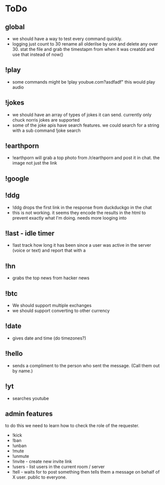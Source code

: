 # ToDo

## global

- we should have a way to test every command quickly.
- logging just count to 30 rename all olderilse by one and delete any over 30.  stat the file and grab the timestapm from when it was creatdd and use that instead of now()
## !play

- some commands might be !play youbue.com?asdfadf" this would play audio
## !jokes

- we should have an array of types of jokes it can send. currently only chuck norris jokes are supported
- some of the joke apis have search features. we could search for a string with a sub command !joke search <term>
## !earthporn

- !earthporn will grab a top photo from /r/earthporn and post it in chat. the image not just the link

## !google

## !ddg

- !ddg <string> drops the first link in the response from duckduckgo in the chat
 - this is not working. it seems they encode the results in the html to prevent exactly what I'm doing. needs more looging into

## !last - idle timer

- !last <username> track how long it has been since a user was active in the server (voice or text) and report that with a

## !hn

 - grabs the top news from hacker news

## !btc

- We should support multiple exchanges
- we should support converting to other currency

## !date

 - gives date and time (do timezones?)

## !hello

 - sends a compliment to the person who sent the message. (Call them out by name.)

## !yt

 - searches youtube
## admin features

to do this we need to learn how to check the role of the requester.
 - !kick
 - !ban
 - !unban
 - !mute
 - !unmute
 - !invite - create new invite link
 - !users - list users in the current room / server
 - !tell <user> - waits for <user> to post something then tells them a message on behalf of X user. public to everyone.